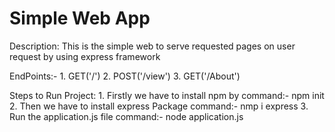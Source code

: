 # Simple Web App

Description:
    This is the simple web to serve requested pages on user request by using 
    express framework

EndPoints:-
    1. GET('/')
    2. POST('/view')
    3. GET('/About')

Steps to Run Project:
    1. Firstly we have to install npm by
       command:- npm init
    2. Then we have to install express Package
        command:- nmp i express
    3. Run the application.js file
        command:- node application.js
